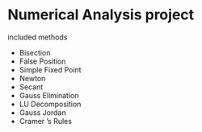 # Numerical Analysis project

included methods
- Bisection
- False Position
- Simple Fixed Point
- Newton
- Secant
- Gauss Elimination
- LU Decomposition
- Gauss Jordan
- Cramer ’s Rules
